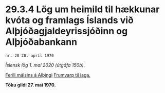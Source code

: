 # 29.3.4 Lög um heimild til hækkunar kvóta og framlags Íslands við Alþjóðagjaldeyrissjóðinn og Alþjóðabankann

`nr. 28 28. apríl 1970`

_Íslensk lög 1. maí 2020 (útgáfa 150b)._

[Ferill málsins á Alþingi](https://www.althingi.is/thingstorf/thingmalalistar-eftir-thingum/ferill/?ltg=90&mnr=181)
[Frumvarp til laga.](https://www.althingi.is/altext/90/s/pdf/0424.pdf)

**Tóku gildi 27. maí 1970.**

